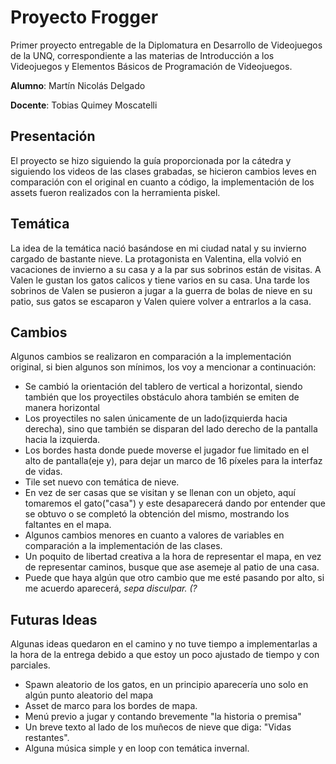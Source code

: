 # Proyecto Frogger

Primer proyecto entregable de la Diplomatura en Desarrollo de Videojuegos de la UNQ, correspondiente a las materias de Introducción a los Videojuegos y Elementos Básicos de Programación de Videojuegos.

**Alumno**: Martín Nicolás Delgado

**Docente**: Tobias Quimey Moscatelli

## Presentación

El proyecto se hizo siguiendo la guía proporcionada por la cátedra y siguiendo los videos de las clases grabadas, se hicieron cambios leves en comparación con el original en cuanto a código, la implementación de los assets fueron realizados con la herramienta piskel.

## Temática

La idea de la temática nació basándose en mi ciudad natal y su invierno cargado de bastante nieve. 
La protagonista en Valentina, ella volvió en vacaciones de invierno a su casa y a la par sus sobrinos están de visitas. A Valen le gustan los gatos calicos y tiene varios en su casa. 
Una tarde los sobrinos de Valen se pusieron a jugar a la guerra de bolas de nieve en su patio, sus gatos se escaparon y Valen quiere volver a entrarlos a la casa.

## Cambios

Algunos cambios se realizaron en comparación a la implementación original, si bien algunos son mínimos, los voy a mencionar a continuación:

* Se cambió la orientación del tablero de vertical a horizontal, siendo también que los proyectiles obstáculo ahora también se emiten de manera horizontal
* Los proyectiles no salen únicamente de un lado(izquierda hacia derecha), sino que también se disparan del lado derecho de la pantalla hacia la izquierda.
* Los bordes hasta donde puede moverse el jugador fue limitado en el alto de pantalla(eje y), para dejar un marco de 16 píxeles para la interfaz de vidas.
* Tile set nuevo con temática de nieve.
* En vez de ser casas que se visitan y se llenan con un objeto, aquí tomaremos el gato("casa") y este desaparecerá dando por entender que se obtuvo o se completó la obtención del mismo, mostrando los faltantes en el mapa.
* Algunos cambios menores en cuanto a valores de variables en comparación a la implementación de las clases.
* Un poquito de libertad creativa a la hora de representar el mapa, en vez de representar caminos, busque que ase asemeje al patio de una casa.
* Puede que haya algún que otro cambio que me esté pasando por alto, si me acuerdo aparecerá, _sepa disculpar. (?_

## Futuras Ideas

Algunas ideas quedaron en el camino y no tuve tiempo a implementarlas a la hora de la entrega debido a que estoy un poco ajustado de tiempo y con parciales. 

* Spawn aleatorio de los gatos, en un principio aparecería uno solo en algún punto aleatorio del mapa
* Asset de marco para los bordes de mapa.
* Menú previo a jugar y contando brevemente "la historia o premisa"
* Un breve texto al lado de los muñecos de nieve que diga: "Vidas restantes".
* Alguna música simple y en loop con temática invernal.